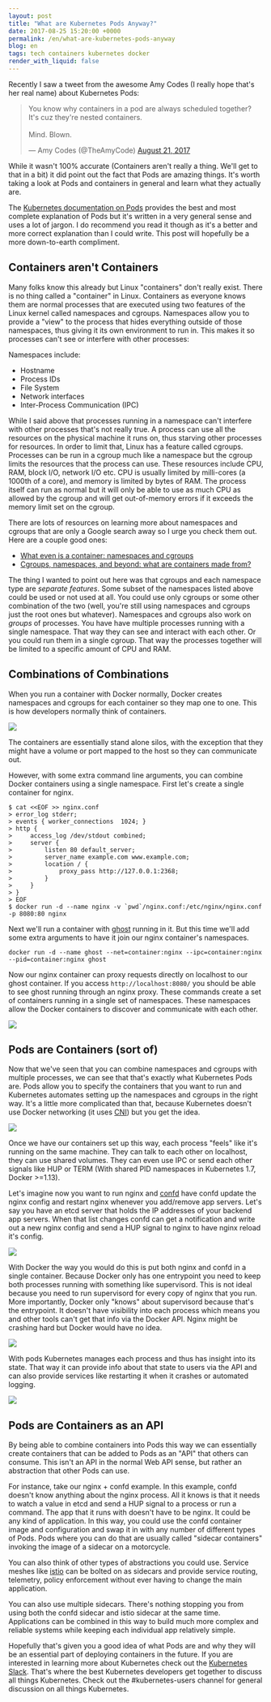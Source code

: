 ```yaml
---
layout: post
title: "What are Kubernetes Pods Anyway?"
date: 2017-08-25 15:20:00 +0000
permalink: /en/what-are-kubernetes-pods-anyway
blog: en
tags: tech containers kubernetes docker
render_with_liquid: false
---
```


Recently I saw a tweet from the awesome Amy Codes (I really hope that's her real name) about Kubernetes Pods:

<blockquote class="twitter-tweet" data-lang="en"><p lang="en" dir="ltr">You know why containers in a pod are always scheduled together? It&#39;s cuz they&#39;re nested containers.<br><br>Mind. Blown.</p>&mdash; Amy Codes (@TheAmyCode) <a href="https://twitter.com/TheAmyCode/status/899462049184350208">August 21, 2017</a></blockquote>
<script async src="//platform.twitter.com/widgets.js" charset="utf-8"></script>

While it wasn't 100% accurate (Containers aren't really a thing. We'll get to that in a bit) it did point out the fact that Pods are amazing things. It's worth taking a look at Pods and containers in general and learn what they actually are.

The [Kubernetes documentation on Pods](https://kubernetes.io/docs/concepts/workloads/pods/pod/) provides the best and most complete explanation of Pods but it's written in a very general sense and uses a lot of jargon. I do recommend you read it though as it's a better and more correct explanation than I could write. This post will hopefully be a more down-to-earth compliment.

## Containers aren't Containers

Many folks know this already but Linux "containers" don't really exist. There is no thing called a "container" in Linux. Containers as everyone knows them are normal processes that are executed using two features of the Linux kernel called namespaces and cgroups. Namespaces allow you to provide a "view" to the process that hides everything outside of those namespaces, thus giving it its own environment to run in. This makes it so processes can't see or interfere with other processes:

Namespaces include:

- Hostname
- Process IDs
- File System
- Network interfaces
- Inter-Process Communication (IPC)

While I said above that processes running in a namespace can't interfere with other processes that's not really true. A process can use all the resources on the physical machine it runs on, thus starving other processes for resources. In order to limit that, Linux has a feature called cgroups. Processes can be run in a cgroup much like a namespace but the cgroup limits the resources that the process can use. These resources include CPU, RAM, block I/O, network I/O etc. CPU is usually limited by milli-cores (a 1000th of a core), and memory is limited by bytes of RAM. The process itself can run as normal but it will only be able to use as much CPU as allowed by the cgroup and will get out-of-memory errors if it exceeds the memory limit set on the cgroup.

There are lots of resources on learning more about namespaces and cgroups that are only a Google search away so I urge you check them out. Here are a couple good ones:

- [What even is a container: namespaces and cgroups](https://jvns.ca/blog/2016/10/10/what-even-is-a-container/)
- [Cgroups, namespaces, and beyond: what are containers made from?](https://www.youtube.com/watch?v=sK5i-N34im8)

The thing I wanted to point out here was that cgroups and each namespace type are _separate features_. Some subset of the namespaces listed above could be used or not used at all. You could use only cgroups or some other combination of the two (well, you're still using namespaces and cgroups just the root ones but whatever). Namespaces and cgroups also work on _groups_ of processes. You have have multiple processes running with a single namespace. That way they can see and interact with each other. Or you could run them in a single cgroup. That way the processes together will be limited to a specific amount of CPU and RAM.

## Combinations of Combinations

When you run a container with Docker normally, Docker creates namespaces and cgroups for each container so they map one to one. This is how developers normally think of containers.

<img class="align-center" src="/assets/images/766/containers.png">

The containers are essentially stand alone silos, with the exception that they might have a volume or port mapped to the host so they can communicate out.

However, with some extra command line arguments, you can combine Docker containers using a single namespace. First let's create a single container for nginx.

```shell
$ cat <<EOF >> nginx.conf
> error_log stderr;
> events { worker_connections  1024; }
> http {
>     access_log /dev/stdout combined;
>     server {
>         listen 80 default_server;
>         server_name example.com www.example.com;
>         location / {
>             proxy_pass http://127.0.0.1:2368;
>         }
>     }
> }
> EOF
$ docker run -d --name nginx -v `pwd`/nginx.conf:/etc/nginx/nginx.conf -p 8080:80 nginx
```

Next we'll run a container with [ghost](https://github.com/TryGhost/Ghost) running in it. But this time we'll add some extra arguments to have it join our nginx container's namespaces.

```shell
docker run -d --name ghost --net=container:nginx --ipc=container:nginx --pid=container:nginx ghost
```

Now our nginx container can proxy requests directly on localhost to our ghost container. If you access `http://localhost:8080/` you should be able to see ghost running through an nginx proxy. These commands create a set of containers running in a single set of namespaces. These namespaces allow the Docker containers to discover and communicate with each other.

<img class="align-center" src="/assets/images/766/ghost_.png">

## Pods are Containers (sort of)

Now that we've seen that you can combine namespaces and cgroups with multiple processes, we can see that that's exactly what Kubernetes Pods are. Pods allow you to specify the containers that you want to run and Kubernetes automates setting up the namespaces and cgroups in the right way. It's a little more complicated than that, because Kubernetes doesn't use Docker networking (it uses [CNI](https://github.com/containernetworking/cni)) but you get the idea.

<img class="align-center" src="/assets/images/766/pods.png">

Once we have our containers set up this way, each process "feels" like it's running on the same machine. They can talk to each other on localhost, they can use shared volumes. They can even use IPC or send each other signals like HUP or TERM (With shared PID namespaces in Kubernetes 1.7, Docker >=1.13).

Let's imagine now you want to run nginx and [confd](https://github.com/kelseyhightower/confd) have confd update the nginx config and restart nginx whenever you add/remove app servers. Let's say you have an etcd server that holds the IP addresses of your backend app servers. When that list changes confd can get a notification and write out a new nginx config and send a HUP signal to nginx to have nginx reload it's config.

<img class="align-center" src="/assets/images/766/nginx.png">

With Docker the way you would do this is put both nginx and confd in a single container. Because Docker only has one entrypoint you need to keep both processes running with something like supervisord. This is not ideal because you need to run supervisord for every copy of nginx that you run. More importantly, Docker only "knows" about supervisord because that's the entrypoint. It doesn't have visibility into each process which means you and other tools can't get that info via the Docker API. Nginx might be crashing hard but Docker would have no idea.

<img class="align-center" src="/assets/images/766/supervisord.png">

With pods Kubernetes manages each process and thus has insight into its state. That way it can provide info about that state to users via the API and can also provide services like restarting it when it crashes or automated logging.

<img class="align-center" src="/assets/images/766/kubernetes.png">

## Pods are Containers as an API

By being able to combine containers into Pods this way we can essentially create containers that can be added to Pods as an "API" that others can consume. This isn't an API in the normal Web API sense, but rather an abstraction that other Pods can use.

For instance, take our nginx + confd example. In this example, confd doesn't know anything about the nginx process. All it knows is that it needs to watch a value in etcd and send a HUP signal to a process or run a command. The app that it runs with doesn't have to be nginx. It could be any kind of application. In this way, you could use the confd container image and configuration and swap it in with any number of different types of Pods. Pods where you can do that are usually called "sidecar containers" invoking the image of a sidecar on a motorcycle.

You can also think of other types of abstractions you could use. Service meshes like [istio](https://istio.io/) can be bolted on as sidecars and provide service routing, telemetry, policy enforcement without ever having to change the main application.

You can also use multiple sidecars. There's nothing stopping you from using both the confd sidecar and istio sidecar at the same time. Applications can be combined in this way to build much more complex and reliable systems while keeping each individual app relatively simple.

Hopefully that's given you a good idea of what Pods are and why they will be an essential part of deploying containers in the future. If you are interested in learning more about Kubernetes check out the [Kubernetes Slack](http://slack.kubernetes.io/). That's where the best Kubernetes developers get together to discuss all things Kubernetes. Check out the #kubernetes-users channel for general discussion on all things Kubernetes.
